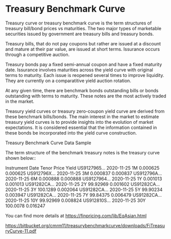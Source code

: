 # Treasury Benchmark Curve 

Treasury curve or treasury benchmark curve is the term structures of treasury bill/bond prices vs maturities. The two major types of marketable securities issued by government are treasury bills and treasury bonds.

Treasury bills, that do not pay coupons but rather are issued at a discount and mature at their par value, are issued at short terms. Issurance occurs through a competitive auction.

Treasury bonds pay a fixed semi-annual coupon and have a fixed maturity date. Issurance involves maturities across the yield curve with original terms to maturity. Each issue is reopened several times to improve liquidity. They are currently on a comparatitive yield auction rotation.

At any given time, there are benchmark bonds outstanding bills or bonds outstanding with terms to maturity. These notes are the most actively traded in the market.

Treasury yield curves or treasury zero-coupon yield curve are derived from these benchmark bills/bonds. The main interest in the market to estimate treasury yield curves is to provide insights into the evolution of market expectations. It is considered essential that the information contained in these bonds be incorporated into the yield curve construction.

Treasury Benchmark Curve Data Sample

The term structure of the benchmark treasury notes is the treasury curve shown below::


Instrument	Date	Tenor	Price	Yield
US9127965…	2020-11-25	1M	0.000625	0.000625
US912796X…	2020-11-25	3M	0.000837	0.000837
US912796A...	2020-11-25	6M	0.000888	0.000888
US9127964…	2020-11-25	1Y	0.001013	0.001013
US91282CA…	2020-11-25	2Y	99.92969	0.001602
US91282CA…	2020-11-25	3Y	100.1289	0.002064
US91282CA…	2020-11-25	5Y	99.90234	0.003947
US91282CA…	2020-11-25	7Y	99.84375	0.006479
US91282CA…	2020-11-25	10Y	99.92969	0.008824
US912810S…	2020-11-25	30Y	100.0078	0.016247


You can find more details at
https://finpricing.com/lib/EqAsian.html

https://bitbucket.org/cmrm11/treasurybenchmarkcurve/downloads/FiTreasuryCurve-11.pdf

